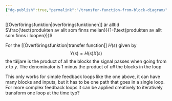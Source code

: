 ```yaml
---
{"dg-publish":true,"permalink":"/transfer-function-from-block-diagram/","tags":["reglerteknik"]}
---
```


[[Överföringsfunktion\|överföringsfunktionen]] är alltid $\frac{\text{produkten av allt som finns mellan}}{1-(\text{produkten av allt som finns i loopen})}$ 

For the [[Överföringsfunktion\|transfer function]] $H(s)$ given by
$$Y(s)=H(s)X(s)$$
the täljare is the product of all the blocks the signal passes when going from $x$ to $y$. The denominator is $1$ minus the product of *all* the blocks in the loop

This only works for simple feedback loops like the one above, it can have many blocks and inputs, but it has to be one path that goes in a single loop. For more complex feedback loops it can be applied creatively to iteratively transform one loop at the time typ?
